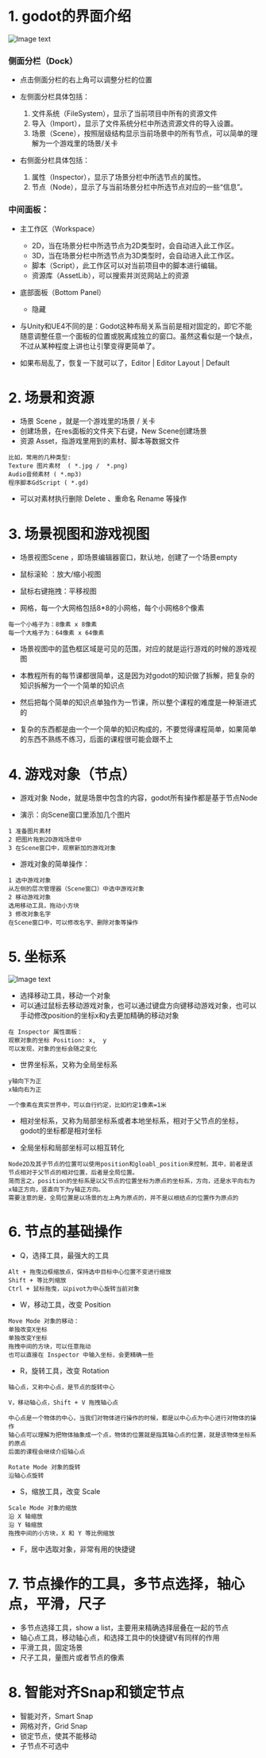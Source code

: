 # 1. godot的界面介绍

![Image text](image/godot-editor.PNG)

### 侧面分栏（Dock）

- 点击侧面分栏的右上角可以调整分栏的位置


- 左侧面分栏具体包括：
    1. 文件系统（FileSystem），显示了当前项目中所有的资源文件
    2. 导入（Import），显示了文件系统分栏中所选资源文件的导入设置。
    3. 场景（Scene），按照层级结构显示当前场景中的所有节点，可以简单的理解为一个游戏里的场景/关卡


- 右侧面分栏具体包括：
    1. 属性（Inspector），显示了场景分栏中所选节点的属性。
    2. 节点（Node），显示了与当前场景分栏中所选节点对应的一些“信息”。

### 中间面板：

- 主工作区（Workspace）
    - 2D，当在场景分栏中所选节点为2D类型时，会自动进入此工作区。
    - 3D，当在场景分栏中所选节点为3D类型时，会自动进入此工作区。
    - 脚本（Script），此工作区可以对当前项目中的脚本进行编辑。
    - 资源库（AssetLib），可以搜索并浏览网站上的资源

- 底部面板（Bottom Panel）
    - 隐藏


- 与Unity和UE4不同的是：Godot这种布局关系当前是相对固定的，即它不能随意调整任意一个面板的位置或脱离成独立的窗口。虽然这看似是一个缺点，不过从某种程度上讲也让引擎变得更简单了。

- 如果布局乱了，恢复一下就可以了，Editor | Editor Layout | Default

# 2. 场景和资源

- 场景 Scene ，就是一个游戏里的场景 / 关卡
- 创建场景，在res面板的文件夹下右键，New Scene创建场景
- 资源 Asset，指游戏里用到的素材、脚本等数据文件

```
比如，常用的几种类型:
Texture 图片素材  ( *.jpg /  *.png)
Audio音频素材 ( *.mp3)
程序脚本GdScript ( *.gd)
```

- 可以对素材执行删除 Delete 、重命名 Rename 等操作

# 3. 场景视图和游戏视图

- 场景视图Scene ，即场景编辑器窗口，默认地，创建了一个场景empty

- 鼠标滚轮 ：放大/缩小视图
- 鼠标右键拖拽：平移视图

- 网格，每一个大网格包括8*8的小网格，每个小网格8个像素

```
每一个小格子为：8像素 x 8像素
每一个大格子为：64像素 x 64像素
```

- 场景视图中的蓝色框区域是可见的范围，对应的就是运行游戏的时候的游戏视图

- 本教程所有的每节课都很简单，这是因为对godot的知识做了拆解，把复杂的知识拆解为一个一个简单的知识点
- 然后把每个简单的知识点单独作为一节课，所以整个课程的难度是一种渐进式的
- 复杂的东西都是由一个一个简单的知识构成的，不要觉得课程简单，如果简单的东西不熟练不练习，后面的课程很可能会跟不上

# 4. 游戏对象（节点）

- 游戏对象 Node，就是场景中包含的内容，godot所有操作都是基于节点Node

- 演示：向Scene窗口里添加几个图片

```
1 准备图片素材
2 把图片拖到2D游戏场景中
3 在Scene窗口中，观察新加的游戏对象
```

- 游戏对象的简单操作：

```
1 选中游戏对象
从左侧的层次管理器（Scene窗口）中选中游戏对象
2 移动游戏对象
选用移动工具，拖动小方块
3 修改对象名字
在Scene窗口中，可以修改名字、删除对象等操作
```

# 5. 坐标系

![Image text](../demo05_scene_node/image/坐标系-godot-1.png)

- 选择移动工具，移动一个对象
- 可以通过鼠标去移动游戏对象，也可以通过键盘方向键移动游戏对象，也可以手动修改position的坐标x和y去更加精确的移动对象

```
在 Inspector 属性面板：
观察对象的坐标 Position: x,  y
可以发现，对象的坐标会随之变化
```

- 世界坐标系，又称为全局坐标系

```
y轴向下为正
x轴向右为正

一个像素在真实世界中，可以自行约定，比如约定1像素=1米
```

- 相对坐标系，又称为局部坐标系或者本地坐标系，相对于父节点的坐标，godot的坐标都是相对坐标

- 全局坐标和局部坐标可以相互转化

```
Node2D及其子节点的位置可以使用position和gloabl_position来控制，其中，前者是该节点相对于父节点的相对位置，后者是全局位置。
简而言之，position的坐标系是以父节点的位置坐标为原点的坐标系，方向，还是水平向右为x轴正方向，竖直向下为y轴正方向。
需要注意的是，全局位置是以场景的左上角为原点的，并不是以根结点的位置作为原点的
```

# 6. 节点的基础操作

- Q，选择工具，最强大的工具

```
Alt + 拖曳边框缩放点，保持选中目标中心位置不变进行缩放
Shift + 等比列缩放
Ctrl + 鼠标拖曳，以pivot为中心旋转当前对象
```

- W，移动工具，改变 Position

```
Move Mode 对象的移动：
单独改变X坐标
单独改变Y坐标
拖拽中间的方块，可以任意拖动
也可以直接在 Inspector 中输入坐标，会更精确一些
```

- R，旋转工具，改变 Rotation

```
轴心点，又称中心点，是节点的旋转中心

V，移动轴心点，Shift + V 拖拽轴心点

中心点是一个物体的中心，当我们对物体进行操作的时候，都是以中心点为中心进行对物体的操作
轴心点可以理解为把物体抽象成一个点，物体的位置就是指其轴心点的位置，就是该物体坐标系的原点
后面的课程会继续介绍轴心点

Rotate Mode 对象的旋转
沿轴心点旋转
```

- S，缩放工具，改变 Scale

```
Scale Mode 对象的缩放
沿 X 轴缩放
沿 Y 轴缩放
拖拽中间的小方块，X 和 Y 等比例缩放
```

- F，居中选取对象，非常有用的快捷键

# 7. 节点操作的工具，多节点选择，轴心点，平滑，尺子

- 多节点选择工具，show a list，主要用来精确选择层叠在一起的节点
- 轴心点工具，移动轴心点，和选择工具中的快捷键V有同样的作用
- 平滑工具，固定场景
- 尺子工具，量图片或者节点的像素

# 8. 智能对齐Snap和锁定节点

- 智能对齐，Smart Snap
- 网格对齐，Grid Snap
- 锁定节点，使其不能移动
- 子节点不可选中
